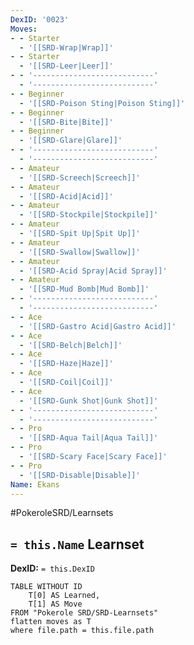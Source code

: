 ```yaml
---
DexID: '0023'
Moves:
- - Starter
  - '[[SRD-Wrap|Wrap]]'
- - Starter
  - '[[SRD-Leer|Leer]]'
- - '---------------------------'
  - '---------------------------'
- - Beginner
  - '[[SRD-Poison Sting|Poison Sting]]'
- - Beginner
  - '[[SRD-Bite|Bite]]'
- - Beginner
  - '[[SRD-Glare|Glare]]'
- - '---------------------------'
  - '---------------------------'
- - Amateur
  - '[[SRD-Screech|Screech]]'
- - Amateur
  - '[[SRD-Acid|Acid]]'
- - Amateur
  - '[[SRD-Stockpile|Stockpile]]'
- - Amateur
  - '[[SRD-Spit Up|Spit Up]]'
- - Amateur
  - '[[SRD-Swallow|Swallow]]'
- - Amateur
  - '[[SRD-Acid Spray|Acid Spray]]'
- - Amateur
  - '[[SRD-Mud Bomb|Mud Bomb]]'
- - '---------------------------'
  - '---------------------------'
- - Ace
  - '[[SRD-Gastro Acid|Gastro Acid]]'
- - Ace
  - '[[SRD-Belch|Belch]]'
- - Ace
  - '[[SRD-Haze|Haze]]'
- - Ace
  - '[[SRD-Coil|Coil]]'
- - Ace
  - '[[SRD-Gunk Shot|Gunk Shot]]'
- - '---------------------------'
  - '---------------------------'
- - Pro
  - '[[SRD-Aqua Tail|Aqua Tail]]'
- - Pro
  - '[[SRD-Scary Face|Scary Face]]'
- - Pro
  - '[[SRD-Disable|Disable]]'
Name: Ekans
---
```


#PokeroleSRD/Learnsets

## `= this.Name` Learnset

**DexID:** `= this.DexID`

```dataview
TABLE WITHOUT ID
    T[0] AS Learned,
    T[1] AS Move
FROM "Pokerole SRD/SRD-Learnsets"
flatten moves as T
where file.path = this.file.path
```
